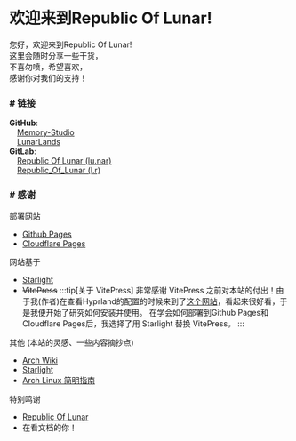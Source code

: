 # 欢迎来到Republic Of Lunar!

您好，欢迎来到Republic Of Lunar!<br>
这里会随时分享一些干货，<br>
不喜勿喷，希望喜欢，<br>
感谢你对我们的支持！<br>
### # 链接
**GitHub**:<br>
&emsp;[Memory-Studio](https://github.com/Memory-Studio)<br>
&emsp;[LunarLands](https://github.com/lunarlands)<br>
**GitLab**:<br>
&emsp;[Republic Of Lunar (lu.nar)](https://gitlab.com/lu.nar)<br>
&emsp;[Republic_Of_Lunar (l.r)](https://gitlab.com/l.r)


### # 感谢
部署网站
- [Github Pages](https://pages.github.com/)
- [Cloudflare Pages](https://pages.cloudflare.com)

网站基于
- [Starlight](https://starlight.astro.build/)
- ~~VitePress~~
:::tip[关于 VitePress]
非常感谢 VitePress 之前对本站的付出！由于我(作者)在查看Hyprland的配置的时候来到了[这个网站](https://end-4.github.io/dots-hyprland-wiki/)，看起来很好看，于是我便开始了研究如何安装并使用。
在学会如何部署到Github Pages和Cloudflare Pages后，我选择了用 Starlight 替换 VitePress。
:::

其他 (本站的灵感、一些内容摘抄点)
- [Arch Wiki](https://wiki.archlinux.org/)
- [Starlight](https://starlight.astro.build/)
- [Arch Linux 简明指南](https://arch.icekylin.online)

特别鸣谢
- [Republic Of Lunar](/)
- 在看文档的你！
